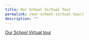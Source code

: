 ```yaml
---
title: Our School Virtual Tour
permalink: /our-school-virtual-tour/
description: ""
---
```

<a href="https://singapore360.com/360/fps2022/">Our School Virtual tour</a>